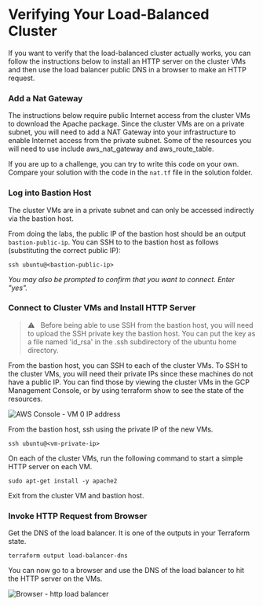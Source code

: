 # Verifying Your Load-Balanced Cluster

If you want to verify that the load-balanced cluster actually works, you can follow the instructions below to install an HTTP server on the cluster VMs and then use the load balancer public DNS in a browser to make an HTTP request.

### Add a Nat Gateway

The instructions below require public Internet access from the cluster VMs to download the Apache package.  Since the cluster VMs are on a private subnet, you will need to add a NAT Gateway into your infrastructure to enable Internet access from the private subnet.  Some of the resources you will need to use include aws_nat_gateway and aws_route_table.

If you are up to a challenge, you can try to write this code on your own.  Compare your solution with the code in the `nat.tf` file in the solution folder.

### Log into Bastion Host

The cluster VMs are in a private subnet and can only be accessed indirectly via the bastion host.

From doing the labs, the public IP of the bastion host should be an output `bastion-public-ip`.  You can SSH to to the bastion host as follows (substituting the correct public IP):
```
ssh ubuntu@<bastion-public-ip>
```

*You may also be prompted to confirm that you want to connect. Enter "yes".*

### Connect to Cluster VMs and Install HTTP Server

> :warning: &nbsp; Before being able to use SSH from the bastion host, you will need to upload the SSH private key the bastion host.  You can put the key as a file named 'id_rsa' in the .ssh subdirectory of the ubuntu home directory.

From the bastion host, you can SSH to each of the cluster VMs. To SSH to the cluster VMs, you will need their private IPs since these machines do not have a public IP.  You can find those by viewing the cluster VMs in the GCP Management Console, or by using terraform show to see the state of the resources.

![AWS Console - VM 0 IP address](./images/aws-vm-0-ip.png "AWS Console - VM 0 IP address")

From the bastion host, ssh using the private IP of the new VMs.
```
ssh ubuntu@<vm-private-ip>
```

On each of the cluster VMs, run the following command to start a simple HTTP server on each VM.
```
sudo apt-get install -y apache2
```

Exit from the cluster VM and bastion host.


### Invoke HTTP Request from Browser

Get the DNS of the load balancer.  It is one of the outputs in your Terraform state.
```
terraform output load-balancer-dns
```

You can now go to a browser and use the DNS of the load balancer to hit the HTTP server on the VMs.  

![Browser - http load balancer](./images/http-lb.png "Browser - http load balancer")
